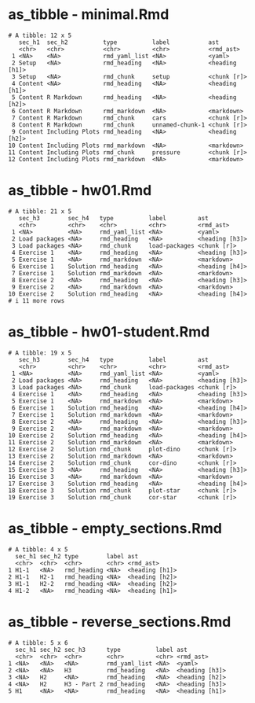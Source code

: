 # as_tibble - minimal.Rmd

    # A tibble: 12 x 5
       sec_h1  sec_h2          type          label           ast           
       <chr>   <chr>           <chr>         <chr>           <rmd_ast>     
     1 <NA>    <NA>            rmd_yaml_list <NA>            <yaml>        
     2 Setup   <NA>            rmd_heading   <NA>            <heading [h1]>
     3 Setup   <NA>            rmd_chunk     setup           <chunk [r]>   
     4 Content <NA>            rmd_heading   <NA>            <heading [h1]>
     5 Content R Markdown      rmd_heading   <NA>            <heading [h2]>
     6 Content R Markdown      rmd_markdown  <NA>            <markdown>    
     7 Content R Markdown      rmd_chunk     cars            <chunk [r]>   
     8 Content R Markdown      rmd_chunk     unnamed-chunk-1 <chunk [r]>   
     9 Content Including Plots rmd_heading   <NA>            <heading [h2]>
    10 Content Including Plots rmd_markdown  <NA>            <markdown>    
    11 Content Including Plots rmd_chunk     pressure        <chunk [r]>   
    12 Content Including Plots rmd_markdown  <NA>            <markdown>    

# as_tibble - hw01.Rmd

    # A tibble: 21 x 5
       sec_h3        sec_h4   type          label         ast           
       <chr>         <chr>    <chr>         <chr>         <rmd_ast>     
     1 <NA>          <NA>     rmd_yaml_list <NA>          <yaml>        
     2 Load packages <NA>     rmd_heading   <NA>          <heading [h3]>
     3 Load packages <NA>     rmd_chunk     load-packages <chunk [r]>   
     4 Exercise 1    <NA>     rmd_heading   <NA>          <heading [h3]>
     5 Exercise 1    <NA>     rmd_markdown  <NA>          <markdown>    
     6 Exercise 1    Solution rmd_heading   <NA>          <heading [h4]>
     7 Exercise 1    Solution rmd_markdown  <NA>          <markdown>    
     8 Exercise 2    <NA>     rmd_heading   <NA>          <heading [h3]>
     9 Exercise 2    <NA>     rmd_markdown  <NA>          <markdown>    
    10 Exercise 2    Solution rmd_heading   <NA>          <heading [h4]>
    # i 11 more rows

# as_tibble - hw01-student.Rmd

    # A tibble: 19 x 5
       sec_h3        sec_h4   type          label         ast           
       <chr>         <chr>    <chr>         <chr>         <rmd_ast>     
     1 <NA>          <NA>     rmd_yaml_list <NA>          <yaml>        
     2 Load packages <NA>     rmd_heading   <NA>          <heading [h3]>
     3 Load packages <NA>     rmd_chunk     load-packages <chunk [r]>   
     4 Exercise 1    <NA>     rmd_heading   <NA>          <heading [h3]>
     5 Exercise 1    <NA>     rmd_markdown  <NA>          <markdown>    
     6 Exercise 1    Solution rmd_heading   <NA>          <heading [h4]>
     7 Exercise 1    Solution rmd_markdown  <NA>          <markdown>    
     8 Exercise 2    <NA>     rmd_heading   <NA>          <heading [h3]>
     9 Exercise 2    <NA>     rmd_markdown  <NA>          <markdown>    
    10 Exercise 2    Solution rmd_heading   <NA>          <heading [h4]>
    11 Exercise 2    Solution rmd_markdown  <NA>          <markdown>    
    12 Exercise 2    Solution rmd_chunk     plot-dino     <chunk [r]>   
    13 Exercise 2    Solution rmd_markdown  <NA>          <markdown>    
    14 Exercise 2    Solution rmd_chunk     cor-dino      <chunk [r]>   
    15 Exercise 3    <NA>     rmd_heading   <NA>          <heading [h3]>
    16 Exercise 3    <NA>     rmd_markdown  <NA>          <markdown>    
    17 Exercise 3    Solution rmd_heading   <NA>          <heading [h4]>
    18 Exercise 3    Solution rmd_chunk     plot-star     <chunk [r]>   
    19 Exercise 3    Solution rmd_chunk     cor-star      <chunk [r]>   

# as_tibble - empty_sections.Rmd

    # A tibble: 4 x 5
      sec_h1 sec_h2 type        label ast           
      <chr>  <chr>  <chr>       <chr> <rmd_ast>     
    1 H1-1   <NA>   rmd_heading <NA>  <heading [h1]>
    2 H1-1   H2-1   rmd_heading <NA>  <heading [h2]>
    3 H1-1   H2-2   rmd_heading <NA>  <heading [h2]>
    4 H1-2   <NA>   rmd_heading <NA>  <heading [h1]>

# as_tibble - reverse_sections.Rmd

    # A tibble: 5 x 6
      sec_h1 sec_h2 sec_h3      type          label ast           
      <chr>  <chr>  <chr>       <chr>         <chr> <rmd_ast>     
    1 <NA>   <NA>   <NA>        rmd_yaml_list <NA>  <yaml>        
    2 <NA>   <NA>   H3          rmd_heading   <NA>  <heading [h3]>
    3 <NA>   H2     <NA>        rmd_heading   <NA>  <heading [h2]>
    4 <NA>   H2     H3 - Part 2 rmd_heading   <NA>  <heading [h3]>
    5 H1     <NA>   <NA>        rmd_heading   <NA>  <heading [h1]>

